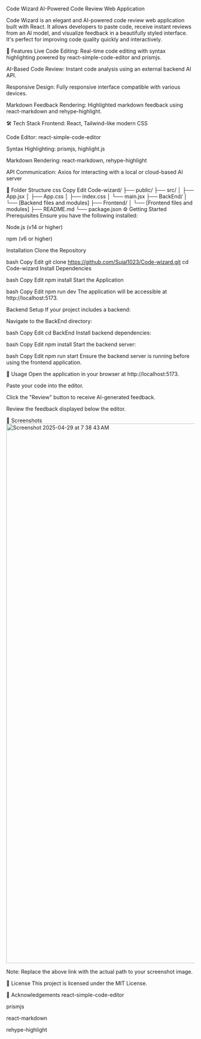 Code Wizard
AI-Powered Code Review Web Application

Code Wizard is an elegant and AI-powered code review web application built with React. It allows developers to paste code, receive instant reviews from an AI model, and visualize feedback in a beautifully styled interface. It's perfect for improving code quality quickly and interactively.

🚀 Features
Live Code Editing: Real-time code editing with syntax highlighting powered by react-simple-code-editor and prismjs.

AI-Based Code Review: Instant code analysis using an external backend AI API.

Responsive Design: Fully responsive interface compatible with various devices.

Markdown Feedback Rendering: Highlighted markdown feedback using react-markdown and rehype-highlight.

🛠️ Tech Stack
Frontend: React, Tailwind-like modern CSS

Code Editor: react-simple-code-editor

Syntax Highlighting: prismjs, highlight.js

Markdown Rendering: react-markdown, rehype-highlight

API Communication: Axios for interacting with a local or cloud-based AI server

📁 Folder Structure
css
Copy
Edit
Code-wizard/
├── public/
├── src/
│   ├── App.jsx
│   ├── App.css
│   ├── index.css
│   └── main.jsx
├── BackEnd/
│   └── [Backend files and modules]
├── Frontend/
│   └── [Frontend files and modules]
├── README.md
└── package.json
⚙️ Getting Started
Prerequisites
Ensure you have the following installed:

Node.js (v14 or higher)

npm (v6 or higher)

Installation
Clone the Repository

bash
Copy
Edit
git clone https://github.com/Sujal1023/Code-wizard.git
cd Code-wizard
Install Dependencies

bash
Copy
Edit
npm install
Start the Application

bash
Copy
Edit
npm run dev
The application will be accessible at http://localhost:5173.

Backend Setup
If your project includes a backend:

Navigate to the BackEnd directory:

bash
Copy
Edit
cd BackEnd
Install backend dependencies:

bash
Copy
Edit
npm install
Start the backend server:

bash
Copy
Edit
npm run start
Ensure the backend server is running before using the frontend application.

🧪 Usage
Open the application in your browser at http://localhost:5173.

Paste your code into the editor.

Click the "Review" button to receive AI-generated feedback.

Review the feedback displayed below the editor.

📸 Screenshots
<img width="1440" alt="Screenshot 2025-04-29 at 7 38 43 AM" src="https://github.com/user-attachments/assets/7479a3ad-c764-4656-a77d-af393442b2b6" />

Note: Replace the above link with the actual path to your screenshot image.

📝 License
This project is licensed under the MIT License.

🙏 Acknowledgements
react-simple-code-editor

prismjs

react-markdown

rehype-highlight


